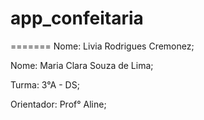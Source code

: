 
# app_confeitaria
=======
Nome: Livia Rodrigues Cremonez;

Nome: Maria Clara Souza de Lima;

Turma: 3°A - DS;

Orientador: Prof° Aline;

